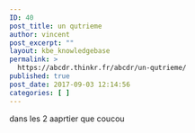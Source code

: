 ```yaml
---
ID: 40
post_title: un qutrieme
author: vincent
post_excerpt: ""
layout: kbe_knowledgebase
permalink: >
  https://abcdr.thinkr.fr/abcdr/un-qutrieme/
published: true
post_date: 2017-09-03 12:14:56
categories: [ ]
---
```

dans les 2 aaprtier
que coucou